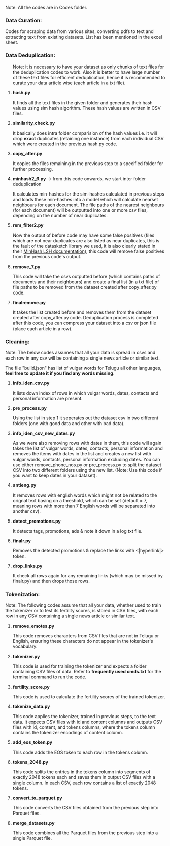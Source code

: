 <p>Note: All the codes are in Codes folder.</p>
<h3>Data Curation:</h3>
<p>Codes for scraping data from various sites, converting pdfs to text and extracting text from existing datasets. List has been mentioned in the excel sheet.</p>

<h3>Data Deduplication:</h3>
<ol>
  <p>Note: it is necessary to have your dataset as only chunks of text files for the deduplication codes to work. Also it is better to have large number of these text files for efficient deduplication, hence it is recommended to curate your data article wise (each article in a txt file). </p>
  <li><strong>hash.py</strong></li>
  <p>It finds all the text files in the given folder and generates their hash values using sim hash algorithm. These hash values are written in CSV files.</p>
  <li><strong>similarity_check.py</strong></li>
  <p>It basically does intra folder comparision of the hash values i.e. it will drop <strong>exact</strong> duplicates (retaining one instance) from each individual CSV which were created in the previous hash.py code.</p>
  <li><strong>copy_after.py</strong></li>
  <p>It copies the files remaining in the previous step to a specified folder for further processing.</p>
  <li><strong>minhash2_6.py</strong> -> from this code onwards, we start inter folder deduplication</li>
  <p>It calculates min-hashes for the sim-hashes calculated in previous steps and loads these min-hashes into a model which will calculate nearset neighbours for each document. The file paths of the nearest neighbours (for each document) will be outputted into one or more csv files, depending on the number of near duplicates.</p>
  <li><strong>rem_filter2.py</strong></li>
  <p>Now the output of before code may have some false positives (files which are not near duplicates are also listed as near duplicates, this is the fault of the datasketch library we used, it is also clearly stated in their <a href="https://ekzhu.com/datasketch/lsh.html#">MinHash LSH documentation</a>), this code will remove false positives from the previous code's output.</p>
  <li><strong>remove_7.py</strong></li>
  <p>This code will take the csvs outputted before (which contains paths of documents and their neighbours) and create a final list (in a txt file) of file paths to be removed from the dataset created after copy_after.py code. </p>
  <li><strong>finalremove.py</strong></li>
  <p>It takes the list created before and removes them from the dataset created after copy_after.py code. Deduplication process is completed after this code, you can compress your dataset into a csv or json file (place each article in a row).</p>
</ol>

<h3>Cleaning:</h3>
<p>Note: The below codes assumes that all your data is spread in csvs and each row in any csv will be containing a single news article or similar text.</p>
<p>The file "build.json" has list of vulgar words for Telugu all other languages, <strong>feel free to update it if you find any words missing</strong>.</p>
<ol>
  <li><strong>info_iden_csv.py</strong></li>
  <p>It lists down index of rows in which vulgar words, dates, contacts and personal information are present.</p>
  <li><strong>pre_process.py</strong></li>
  <p>Using the list in step 1 it seperates out the dataset csv in two different folders (one with good data and other with bad data).</p>
  <li><strong>info_iden_csv_new_dates.py</strong></li>
  <p>As we were also removing rows with dates in them, this code will again takes the list of vulgar words, dates, contacts, personal information and removes the items with dates in the list and creates a new list with vulgar words, contacts, personal information excluding dates. You can use either remove_phone_nos.py or pre_process.py to split the dataset CSV into two different folders using the new list. (Note: Use this code if you want to keep dates in your dataset).</p>
  <li><strong>antieng.py</strong></li>
  <p>It removes rows with english words which might not be related to the orignal text basing on a threshold, which can be set (default = 7, meaning rows with more than 7 English words will be separated into another csv).</p>
  <li><strong>detect_promotions.py</strong></li>
  <p>It detects tags, promotions, ads & note it down in a log txt file.</p>
  <li><strong>finalr.py</strong></li>
  <p>Removes the detected promotions & replace the links with <|hyperlink|> token.</p>
  <li><strong>drop_links.py</strong></li>
  <p>It check all rows again for any remaining links (which may be missed by finalr.py) and then drops those rows.</p>
  
</ol>

<h3>Tokenization:</h3>
<p>Note: The following codes assume that all your data, whether used to train the tokenizer or to test its fertility scores, is stored in CSV files, with each row in any CSV containing a single news article or similar text.</p>
<ol>
  <li><strong>remove_emotes.py</strong></li>
  <p>This code removes characters from CSV files that are not in Telugu or English, ensuring these characters do not appear in the tokenizer's vocabulary.</p>
  <li><strong>tokenizer.py</strong></li>
  <p>This code is used for training the tokenizer and expects a folder containing CSV files of data. Refer to <strong>frequently used cmds.txt</strong> for the terminal command to run the code.</p>
  <li><strong>fertility_score.py</strong></li>
  <p>This code is used to calculate the fertility scores of the trained tokenizer.</p>
  <li><strong>tokenize_data.py</strong></li>
  <p>This code applies the tokenizer, trained in previous steps, to the text data. It expects CSV files with id and content columns and outputs CSV files with id, content, and tokens columns, where the tokens column contains the tokenizer encodings of content column. </p>
  <li><strong>add_eos_token.py</strong></li>
  <p>This code adds the EOS token to each row in the tokens column. </p>
  <li><strong>tokens_2048.py</strong></li>
  <p>This code splits the entries in the tokens column into segments of exactly 2048 tokens each and saves them in output CSV files with a single column. In each CSV, each row contains a list of exactly 2048 tokens. </p>
  <li><strong>convert_to_parquet.py</strong></li>
  <p>This code converts the CSV files obtained from the previous step into Parquet files. </p>
  <li><strong>merge_datasets.py</strong></li>
  <p>This code combines all the Parquet files from the previous step into a single Parquet file. </p>
  
</ol>


